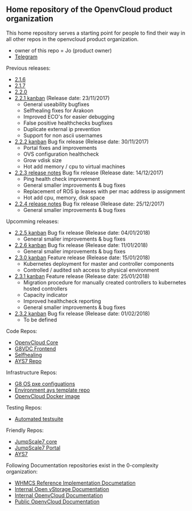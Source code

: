 ## Home repository of the OpenvCloud product organization

This home repository serves a starting point for people to find their way in all other repos in the openvcloud product organization.

- owner of this repo = Jo (product owner)
- [Telegram](https://telegram.me/joinchat/BBa-pkApsYnrhwVbPTKudQ)

Previous releases:
- [2.1.6](https://waffle.io/0-complexity/openvcloud?milestone=2.1.6)
- [2.1.7](https://waffle.io/0-complexity/openvcloud?milestone=2.1.7)
- [2.2.0](https://waffle.io/0-complexity/openvcloud?milestone=2.2.0)
- [2.2.1 kanban](https://waffle.io/0-complexity/openvcloud?milestone=2.2.1) (Release date: 23/11/2017)
  - General useability bugfixes
  - Selfhealing fixes for Arakoon
  - Improved ECO's for easier debugging
  - False positive healthchecks bugfixes
  - Duplicate external ip prevention 
  - Support for non ascii usernames
- [2.2.2 kanban](https://waffle.io/0-complexity/openvcloud?milestone=2.2.2) Bug fix release (Release date: 30/11/2017)
  - Portal fixes and improvements
  - OVS configuration healthcheck
  - Grow vdisk size
  - Hot add memory / cpu to virtual machines
- [2.2.3 release notes](https://github.com/0-complexity/openvcloud/wiki/Release-2.2.3) Bug fix release (Release date: 14/12/2017)
  - Ping health check improvement
  - General smaller improvements & bug fixes
  - Replacement of ROS ip leases with per mac address ip assignment
  - Hot add cpu, memory, disk space
- [2.2.4 release notes](https://github.com/0-complexity/openvcloud/wiki/Release-2.2.4) Bug fix release (Release date: 25/12/2017)
  - General smaller improvements & bug fixes


Upcomming releases:
- [2.2.5 kanban](https://waffle.io/0-complexity/openvcloud?milestone=2.2.5) Bug fix release (Release date: 04/01/2018)
  - General smaller improvements & bug fixes
- [2.2.6 kanban](https://waffle.io/0-complexity/openvcloud?milestone=2.2.6) Bug fix release (Release date: 11/01/2018)
  - General smaller improvements & bug fixes
- [2.3.0 kanban](https://waffle.io/0-complexity/openvcloud?milestone=2.3.0) Feature release (Release date: 15/01/2018)
  - Kubernetes deployment for master and controller components
  - Controlled / audited ssh access to physical environment
- [2.3.1 kanban](https://waffle.io/0-complexity/openvcloud?milestone=2.3.1) Feature release (Release date: 25/01/2018)
  - Migration procedure for manually created controllers to kubernetes hosted controllers
  - Capacity indicator
  - Improved healthcheck reporting
  - General smaller improvements & bug fixes
- [2.3.2 kanban](https://waffle.io/0-complexity/openvcloud?milestone=2.3.2) Bug fix release (Release date: 01/02/2018)
  - To be defined


Code Repos:
- [OpenvCloud Core](https://github.com/0-complexity/openvcloud)
- [G8VDC Frontend](https://github.com/0-complexity/g8vdc)
- [Selfhealing](https://github.com/0-complexity/selfhealing)
- [AYS7 Repo](https://github.com/0-complexity/openvcloud_ays)


Infrastructure Repos:
- [G8 OS pxe configuations](https://github.com/0-complexity/G8OS_boot)
- [Environment ays template repo](https://github.com/gig-projects/env_template/)
- [OpenvCloud Docker image](https://github.com/0-complexity/docker_ovc)


Testing Repos:
- [Automated testsuite](https://github.com/0-complexity/G8_testing/)


Friendly Repos:
- [JumpScale7 core](https://github.com/jumpscale7/jumpscale_core7)
- [JumpScale7 Portal](https://github.com/jumpscale7/jumpscale_portal)
- [AYS7](https://github.com/jumpscale7/ays_jumpscale7)


Following Documentation repositories exist in the 0-complexity organization:

- [WHMCS Reference Implementation Documetation](https://github.com/0-complexity/doc_whmcs_reference_implementation)
- [Internal Open vStorage Documentation](https://github.com/0-complexity/doc_openvstorage_internal)
- [Internal OpenvCloud Documentation](https://github.com/0-complexity/doc_openvcloud_internal)
- [Public OpenvCloud Documentation](https://github.com/0-complexity/doc_openvcloud_public)
